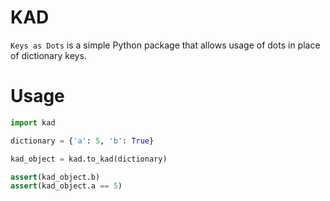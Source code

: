 # KAD

`Keys as Dots` is a simple Python package that allows usage of dots in place of dictionary keys.

# Usage

```python
import kad

dictionary = {'a': 5, 'b': True}

kad_object = kad.to_kad(dictionary)

assert(kad_object.b)
assert(kad_object.a == 5)
```
